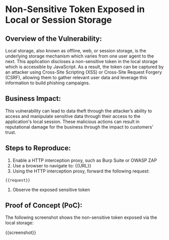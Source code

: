 # Non-Sensitive Token Exposed in Local or Session Storage

## Overview of the Vulnerability:

Local storage, also known as offline, web, or session storage, is the underlying storage mechanism which varies from one user agent to the next. This application discloses a non-sensitive token in the local storage which is accessible by JavaScript. As a result, the token can be captured by an attacker using Cross-Site Scripting (XSS) or Cross-Site Request Forgery (CSRF), allowing them to gather relevant user data and leverage this information to build phishing campaigns.

## Business Impact:

This vulnerability can lead to data theft through the attacker’s ability to access and manipulate sensitive data through their access to the application's local session. These malicious actions can result in reputational damage for the business through the impact to customers’ trust.

## Steps to Reproduce:

1. Enable a HTTP interception proxy, such as Burp Suite or OWASP ZAP
1. Use a browser to navigate to: {{URL}}
1. Using the HTTP interception proxy, forward the following request:

```HTTP
{{request}}
```

1. Observe the exposed sensitive token

## Proof of Concept (PoC):

The following screenshot shows the non-sensitive token exposed via the local storage:

{{screenshot}}
